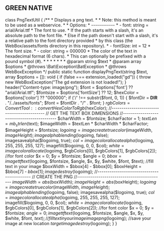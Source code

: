 ## GREEN NATIVE

class PngTextUtil
{
    /**
     * Displays a png text.
     *
     * Note: this method is meant to be used as a webservice.
     *
     * Options:
     * ------------
     * - font: string = arial/Arial.ttf
     *          The font to use.
     *          If the path starts with a slash, it's an absolute path to the font file.
     *          Else if the path doesn't start with a slash, it's a relative path to the font directory provided
     *          by this class (the WebBox/assets/fonts directory in this repository).
     * - fontSize: int = 12
     *          The font size.
     * - color: string = 000000
     *          The color of the text in hexadecimal format (6 chars).
     *          This can optionally be prefixed with a pound symbol (#).
     *
     *
     *
     *
     *
     *
     * @param string $text
     * @param array $options
     * @throws \Bat\Exception\BatException
     * @throws WebBoxException
     */
    public static function displayPngText(string $text, array $options = []): void
    {
        if (false === extension_loaded("gd")) {
            throw new WebBoxException("The gd extension is not loaded!");
        }
        header("Content-type: image/png");
        $font = $options['font'] ?? "arial/Arial.ttf";
        $fontsize = $options['fontSize'] ?? 12;
        $hexColor = $options['color'] ?? "000000";
        if ('/' !== substr($font, 0, 1)) {
            $fontDir = __DIR__ . "/../assets/fonts";
            $font = $fontDir . "/" . $font;
        }
        $rgbColors = ConvertTool::convertHexColorToRgb($hexColor);
        //--------------------------------------------
        // GET THE TEXT BOX DIMENSIONS
        //--------------------------------------------
        $charWidth = $fontsize;
        $charFactor = 1;
        $textLen = mb_strlen($text);
        $imageWidth = $textLen * $charWidth * $charFactor;
        $imageHeight = $fontsize;
        $logoimg = imagecreatetruecolor($imageWidth, $imageHeight);
        imagealphablending($logoimg, false);
        imagesavealpha($logoimg, true);
        $col = imagecolorallocatealpha($logoimg, 255, 255, 255, 127);
        imagefill($logoimg, 0, 0, $col);
        $white = imagecolorallocate($logoimg, $rgbColors[0], $rgbColors[1], $rgbColors[2]); //for font color
        $x = 0;
        $y = $fontsize;
        $angle = 0;
        $bbox = imagettftext($logoimg, $fontsize, $angle, $x, $y, $white, $font, $text); //fill text in your image
        $boxWidth = $bbox[4] - $bbox[0];
        $boxHeight = $bbox[7] - $bbox[1];
        imagedestroy($logoimg);
        //--------------------------------------------
        // CREATE THE PNG
        //--------------------------------------------
        $imageWidth = abs($boxWidth);
        $imageHeight = abs($boxHeight);
        $logoimg = imagecreatetruecolor($imageWidth, $imageHeight);
        imagealphablending($logoimg, false);
        imagesavealpha($logoimg, true);
        $col = imagecolorallocatealpha($logoimg, 255, 255, 255, 127);
        imagefill($logoimg, 0, 0, $col);
        $white = imagecolorallocate($logoimg, $rgbColors[0], $rgbColors[1], $rgbColors[2]); //for font color
        $x = 0;
        $y = $fontsize;
        $angle = 0;
        imagettftext($logoimg, $fontsize, $angle, $x, $y, $white, $font, $text); //fill text in your image
        imagepng($logoimg); //save your image at new location $target
        imagedestroy($logoimg);
    }
}